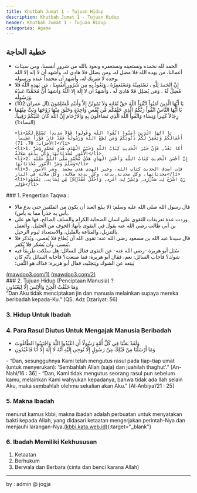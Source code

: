 ```yaml
---
title: Khutbah Jumat 1 - Tujuan Hidup 
description: Khutbah Jumat 1 - Tujuan Hidup
header: Khutbah Jumat 1 - Tujuan Hidup
categories: Agama
---
```


<div class="rr">
<h2>
خطبة الحاجة
</h2>
</div>
<div class="arx">
<ul>
	<li>الحمد لله نحمده ونستعينه ونستغفره ونعوذ بالله من شرور أنفسنا، ومن سيئات أعمالنا، من يهده الله فلا مضل له، ومن يضلل فلا هادي له، وأشهد أن لا إله إلا الله وحده لا شريك له، وأشهد أن محمداً عبده ورسوله. </li>
	<li>إِنَّ الحَمدَ لِلَّهِ ، نَسْتَعِينُهُ وَنَسْتَغفِرُهُ ، وَنَعُوذُ بِهِ مِن شُرُورِ أَنفُسِنَا ، مَن يَهدِهِ اللَّهُ فَلا مُضِلَّ لَهُ ، وَمَن يُضلِل فَلا هَادِيَ لَه ، وَأَشهَدُ أَن لا إِلَهَ إِلا اللَّهُ وَأَشهَدُ أَنَّ مُحَمَّدًا عَبدُهُ وَرَسُولُه.</li>
	<li>يَا أَيُّهَا الَّذِينَ آمَنُواْ اتَّقُواْ اللّهَ حَقَّ تُقَاتِهِ وَلاَ تَمُوتُنَّ إِلاَّ وَأَنتُم مُّسْلِمُونَ.(آل عمران:102)</li>
	<li>يَا أَيُّهَا النَّاسُ اتَّقُواْ رَبَّكُمُ الَّذِي خَلَقَكُم مِّن نَّفْسٍ وَاحِدَةٍ وَخَلَقَ مِنْهَا زَوْجَهَا وَبَثَّ مِنْهُمَا رِجَالاً كَثِيراً وَنِسَاء وَاتَّقُواْ اللّهَ الَّذِي تَسَاءلُونَ بِهِ وَالأَرْحَامَ إِنَّ اللّهَ كَانَ عَلَيْكُمْ رَقِيباً.(النساء:1)</li>
	
	<li>يَا أَيُّهَا الَّذِينَ آمَنُوا اتَّقُوا اللَّهَ وَقُولُوا قَوْلاً سَدِيداً يُصْلِحْ لَكُمْ أَعْمَالَكُمْ وَيَغْفِرْ لَكُمْ ذُنُوبَكُمْ وَمَن يُطِعْ اللَّهَ وَرَسُولَهُ فَقَدْ فَازَ فَوْزاً عَظِيماً.(الأحزاب: 70، 71)</li>
	<li>1. أَمَّا بَعْدُ, فَإِنَّ خَيْرَ الْحَدِيثِ كِتَابُ اللَّهِ وَخَيْرُ الْهُدَى هُدَى مُحَمَّدٍ وَشَرُّ الْأُمُورِ مُحْدَثَاتُهَا وَكُلُّ بِدْعَةٍ ضَلَالَةٌ</li>
	<li>2. إِنَّ أَحْسَنَ الْحَدِيثِ كِتَابُ اللَّهِ وَأَحْسَنَ الْهَدْيِ هَدْيُ مُحَمَّدٍ صَلَّى اللَّهُ عَلَيْهِ وَسَلَّمَ وَشَرَّ الْأُمُورِ مُحْدَثَاتُهَا</li>
	<li>3. فإن أصدق الحديث كتاب الله، وخير الهدي هدي محمد ‮ ‬وشر‮ ‬الأمور‮ ‬محدثاتها،‮ ‬وكل‮ ‬محدثة‮ ‬بدعة،‮ ‬وكل‮ ‬بدعة‮ ‬ضلالة،‮ ‬وكل‮ ‬ضلالة‮ ‬في‮ ‬النار</li>
	<li>رَبِّ اشْرَحْ لِى صَدًْۭرِى, وَيَسِّرْ لِىٓ أَمْرِى, وَاحْلُلْ عُقْدًَۭةًۭ مِّن لِّسَانِى, يَفْقَهُوا قَوْلِى</li>
</ul>




</div>
### 1. Pengertian Taqwa :
<div class="ar">
<ul>
<li>
قال رسول الله صلى الله عليه وسلم: (لا يبلغ العبد أن يكون من المتّقين حتى يدع مالا بأس به حذراً مما به بأس).</li>
<li onclick="sdiv('d1');">
وردت عدة تعريفات للتقوى على لسان الصحابة الكرام والسلف الصالح، فها هو علي بن أبي طالب رضي الله عنه يقول في التقوى بأنها: الخوف من الجليل، والعمل بالتنزيل، والقناعة بالقليل، والاستعداد ليوم الرحيل. </li>
<li>
قال سيدنا عبد الله بن مسعود رضي الله عنه: تقوى الله أن يُطاع فلا يُعصى، ويُذكر فلا يُنسى، وأن يُشكر فلا يُكفر.</li>
<li onclick="sdiv('d2');">سُئل أبو هريرة -رضي الله عنه- عن التقوى فقال للسائل: هل سلكت طريقاً فيه شوك؟ فأجاب السائل: نعم، فقال أبو هريرة: فما صنعت؟ فأجابه السائل بأنّه كان يَبتعد عن الشوك ويَتجنّبه، فقال أبو هريرة: فذاك هو التُّقى؛ </li>
</ul>
<a href="https://mawdoo3.com/%D8%AA%D8%B9%D8%B1%D9%8A%D9%81_%D8%A7%D9%84%D8%AA%D9%82%D9%88%D9%89" class="ll" target="_blank">(mawdoo3.com/1)</a>
<a href="https://mawdoo3.com/%D9%85%D8%A7_%D9%87%D9%88_%D8%AA%D8%B9%D8%B1%D9%8A%D9%81_%D8%A7%D9%84%D8%AA%D9%82%D9%88%D9%89#cite_note-DDqGvqypIz-2" class="ll" target="_blank">(mawdoo3.com/2)</a>
</div>
<div class="id" id="d1" style="display:none">
Takut pada Al-Jalil (Allah yang mempunyai Kebesaran dan Keagungan), dan beramal dengan apa yang diturunkan (Al-Quran), dan qanaah dengan yang sedikit (qanaah : sikap rela menerima dan selalu merasa cukup dari semua usaha yang sudah dilakukan serta menjauhkan diri dari rasa tidak puas), dan bersiap-siap untuk hari keberangkatan (hari kematian / hari menuju akhirat selamanya dan takkan kembali lagi ke dunia).
</div>
<div class="id" id="d2" style="display:none">
Pernahkah Anda berjalan di jalan yang  berduri? Si penanya menjawab: Ya, Abu Hurairah mengatakan: Apa yang kamu lakukan? Si penanya menjawab bahwa dia akan berhati-hati menjauh dari duri dan menghindarinya, Abu Hurayrah berkata: itulah takwa.
</div>
### 2. Tujuan Hidup (Penciptaan Manusia) ?
<div class="ar">
وَمَا خَلَقْتُ الْجِنَّ وَالْإِنْسَ إِلَّا لِيَعْبُدُونِ

</div>
“Dan Aku tidak menciptakan jin dan manusia melainkan supaya mereka beribadah kepada-Ku.” (QS. Adz Dzariyat: 56)


### 3. Hidup Untuk Ibadah

### 4. Para Rasul Diutus Untuk Mengajak Manusia Beribadah

<div class="ar">
<ul>
<li>وَلَقَدْ بَعَثْنَا فِي كُلِّ أُمَّةٍ رَسُولًا أَنِ اعْبُدُوا اللَّهَ وَاجْتَنِبُوا الطَّاغُوتَ</li>
<li>وَمَا أَرْسَلْنَا مِنْ قَبْلِكَ مِنْ رَسُولٍ إِلَّا نُوحِي إِلَيْهِ أَنَّهُ لَا إِلَٰهَ إِلَّا أَنَا فَاعْبُدُونِ</li>

</ul>
</div>
- “Dan, sesungguhnya Kami telah mengutus rasul pada tiap-tiap umat (untuk menyerukan): ‘Sembahlah Allah (saja) dan juahilah thaghut’.” [An-Nahl/16 : 36]
- “Dan, Kami tidak mengutus seorang rasul pun sebelum kamu, melainkan Kami wahyukan kepadanya, bahwa tidak ada Ilah selain Aku, maka sembahlah olehmu sekalian akan Aku.” [Al-Anbiya’/21 : 25]

### 5. Makna Ibadah
menurut kamus kbbi, makna ibadah adalah perbuatan untuk menyatakan bakti kepada Allah, yang didasari ketaatan mengerjakan perintah-Nya dan menjauhi larangan-Nya.[(kbbi.kata.web.id)](https://kbbi.kata.web.id/?s=ibadah){:target="_blank"}


### 6. Ibadah Memiliki Kekhususan
1. Ketaatan 
2. Berhukum 
3. Berwala dan Berbara (cinta dan benci karana Allah)



----
by : admin @ jogja


<!--

- [](){:target="_blank"}
- [](){:target="_blank"}
- [](){:target="_blank"}
- [](){:target="_blank"}

<a href="" target="_blank" class="ll"> </a>
<a href="" target="_blank" class="ll"> </a>

<div class="ar">
<ul>
<li></li>
<li></li>
<li></li>
</ul>
</div>
-->




